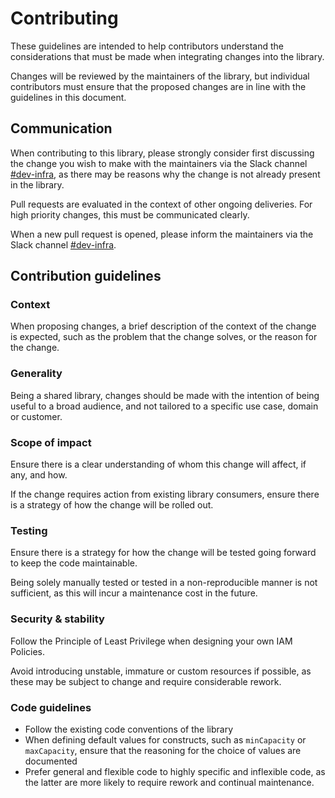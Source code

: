 # Contributing

These guidelines are intended to help contributors understand the considerations that must be made when integrating changes into the library.

Changes will be reviewed by the maintainers of the library, but individual contributors must ensure that the proposed changes are in line with the guidelines in this document.

## Communication

When contributing to this library, please strongly consider first discussing the change you wish to make with the maintainers via the Slack channel [#dev-infra](https://liflig.slack.com/archives/C02T4KTPYS2), as there may be reasons why the change is not already present in the library.

Pull requests are evaluated in the context of other ongoing deliveries. For high priority changes, this must be communicated clearly.

When a new pull request is opened, please inform the maintainers via the Slack channel [#dev-infra](https://liflig.slack.com/archives/C02T4KTPYS2).

## Contribution guidelines

### Context

When proposing changes, a brief description of the context of the change is expected, such as the problem that the change solves, or the reason for the change.

### Generality

Being a shared library, changes should be made with the intention of being useful to a broad audience, and not tailored to a specific use case, domain or customer.

### Scope of impact

Ensure there is a clear understanding of whom this change will affect, if any, and how.

If the change requires action from existing library consumers, ensure there is a strategy of how the change will be rolled out.

### Testing

Ensure there is a strategy for how the change will be tested going forward to keep the code maintainable. 

Being solely manually tested or tested in a non-reproducible manner is not sufficient, as this will incur a maintenance cost in the future.

### Security & stability

Follow the Principle of Least Privilege when designing your own IAM Policies.

Avoid introducing unstable, immature or custom resources if possible, as these may be subject to change and require considerable rework.

### Code guidelines

- Follow the existing code conventions of the library
- When defining default values for constructs, such as `minCapacity` or `maxCapacity`, ensure that the reasoning for the choice of values are documented
- Prefer general and flexible code to highly specific and inflexible code, as the latter are more likely to require rework and continual maintenance.

